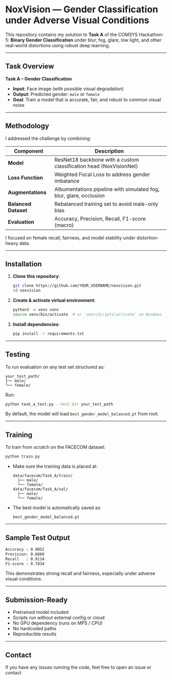 # NoxVision — Gender Classification under Adverse Visual Conditions

This repository contains my solution to **Task A** of the COMSYS Hackathon-5:
**Binary Gender Classification** under blur, fog, glare, low light, and other real-world distortions using robust deep learning.

---

## Task Overview

**Task A – Gender Classification**

- **Input**: Face image (with possible visual degradation)
- **Output**: Predicted gender: `male` or `female`
- **Goal**: Train a model that is accurate, fair, and robust to common visual noise

---

## Methodology

I addressed the challenge by combining:

| Component            | Description |
|----------------------|-------------|
| **Model**            | ResNet18 backbone with a custom classification head (NoxVisionNet) |
| **Loss Function**    | Weighted Focal Loss to address gender imbalance |
| **Augmentations**    | Albumentations pipeline with simulated fog, blur, glare, occlusion |
| **Balanced Dataset** | Rebalanced training set to avoid male-only bias |
| **Evaluation**       | Accuracy, Precision, Recall, F1-score (macro) |

I focused on female recall, fairness, and model stability under distortion-heavy data.

---

## Installation

1. **Clone this repository**:
   ```bash
   git clone https://github.com/YOUR_USERNAME/noxvision.git
   cd noxvision
   ```

2. **Create & activate virtual environment**:
   ```bash
   python3 -m venv venv
   source venv/bin/activate  # or `venv\Scripts\activate` on Windows
   ```

3. **Install dependencies**:
   ```bash
   pip install -r requirements.txt
   ```

---

## Testing

To run evaluation on any test set structured as:

```
your_test_path/
├── male/
└── female/
```

Run:

```bash
python task_a_test.py --test_dir your_test_path
```

By default, the model will load `best_gender_model_balanced.pt` from root.

---

## Training

To train from scratch on the FACECOM dataset:

```bash
python train.py
```

- Make sure the training data is placed at:
  ```
  data/facecom/Task_A/train/
    ├── male/
    └── female/
  data/facecom/Task_A/val/
    ├── male/
    └── female/
  ```

- The best model is automatically saved as:
  ```
  best_gender_model_balanced.pt
  ```

---

## Sample Test Output

```bash
Accuracy : 0.9052
Precision: 0.6860
Recall   : 0.9114
F1-score : 0.7834
```

This demonstrates strong recall and fairness, especially under adverse visual conditions.

---

## Submission-Ready

- Pretrained model included
- Scripts run without external config or cloud
- No GPU dependency (runs on MPS / CPU)
- No hardcoded paths
- Reproducible results

---

## Contact

If you have any issues running the code, feel free to open an issue or contact